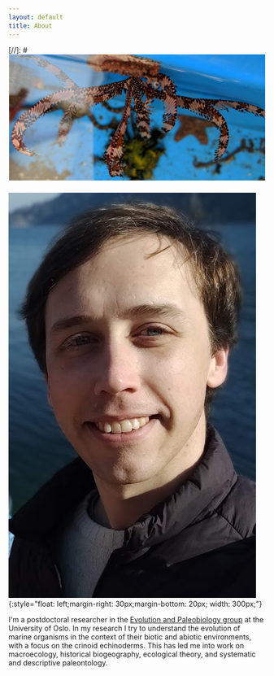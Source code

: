 ```yaml
---
layout: default
title: About
---
```



[//]: # <img src="/assets/img/iconometra.jpg"  style="clear:left: left;margin-left: 1px;margin-bottom: 7px; width: 800px;">

![tpf](/assets/img/me.jpg){:style="float: left;margin-right: 30px;margin-bottom: 20px; width: 300px;"}

I'm a postdoctoral researcher in the <a href="https://www.nhm.uio.no/english/research/groups/epa/">Evolution and Paleobiology group</a> at the University of Oslo. In my research I try to understand the evolution of marine organisms in the context of their biotic and abiotic environments, with a focus on the crinoid echinoderms. This has led me into work on macroecology, historical biogeography, ecological theory, and systematic and descriptive paleontology.
